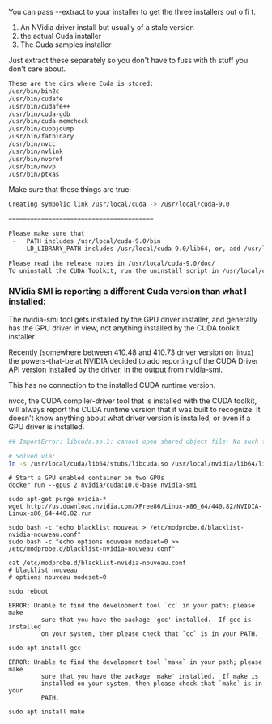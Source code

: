 
You can pass --extract to your installer to get the three installers out o fi t. 

1. An NVidia driver install but usually of a stale version 
2. the actual Cuda installer
3. The Cuda samples installer

Just extract these separately so you don't have to fuss with th stuff you don't care about. 

```bash
These are the dirs where Cuda is stored: 
/usr/bin/bin2c
/usr/bin/cudafe
/usr/bin/cudafe++
/usr/bin/cuda-gdb
/usr/bin/cuda-memcheck
/usr/bin/cuobjdump
/usr/bin/fatbinary
/usr/bin/nvcc
/usr/bin/nvlink
/usr/bin/nvprof
/usr/bin/nvvp
/usr/bin/ptxas
```
Make sure that these things are true:
```bash
Creating symbolic link /usr/local/cuda -> /usr/local/cuda-9.0

========================================

Please make sure that
 -   PATH includes /usr/local/cuda-9.0/bin
 -   LD_LIBRARY_PATH includes /usr/local/cuda-9.0/lib64, or, add /usr/local/cuda-9.0/lib64 to /etc/ld.so.conf and run ldconfig as root

Please read the release notes in /usr/local/cuda-9.0/doc/
To uninstall the CUDA Toolkit, run the uninstall script in /usr/local/cuda-9.0/bin

```

### NVidia SMI is reporting a different  Cuda version than what I installed:
The nvidia-smi tool gets installed by the GPU driver installer, and generally has the GPU driver in view, not anything installed by the CUDA toolkit installer.

Recently (somewhere between 410.48 and 410.73 driver version on linux) the powers-that-be at NVIDIA decided to add reporting of the CUDA Driver API version installed by the driver, in the output from nvidia-smi.

This has no connection to the installed CUDA runtime version.

nvcc, the CUDA compiler-driver tool that is installed with the CUDA toolkit, will always report the CUDA runtime version that it was built to recognize. It doesn't know anything about what driver version is installed, or even if a GPU driver is installed.

```bash
## ImportError: libcuda.so.1: cannot open shared object file: No such file or directory

# Solved via: 
ln -s /usr/local/cuda/lib64/stubs/libcuda.so /usr/local/nvidia/lib64/libcuda.so.1
```

```
# Start a GPU enabled container on two GPUs
docker run --gpus 2 nvidia/cuda:10.0-base nvidia-smi

sudo apt-get purge nvidia-*
wget http://us.download.nvidia.com/XFree86/Linux-x86_64/440.82/NVIDIA-Linux-x86_64-440.82.run

sudo bash -c "echo blacklist nouveau > /etc/modprobe.d/blacklist-nvidia-nouveau.conf"
sudo bash -c "echo options nouveau modeset=0 >> /etc/modprobe.d/blacklist-nvidia-nouveau.conf"

cat /etc/modprobe.d/blacklist-nvidia-nouveau.conf
# blacklist nouveau
# options nouveau modeset=0

sudo reboot
```

```
ERROR: Unable to find the development tool `cc` in your path; please make    
         sure that you have the package 'gcc' installed.  If gcc is installed  
         on your system, then please check that `cc` is in your PATH.  

sudo apt install gcc

```

```
ERROR: Unable to find the development tool `make` in your path; please make  
         sure that you have the package 'make' installed.  If make is          
         installed on your system, then please check that `make` is in your    
         PATH.

sudo apt install make

```

